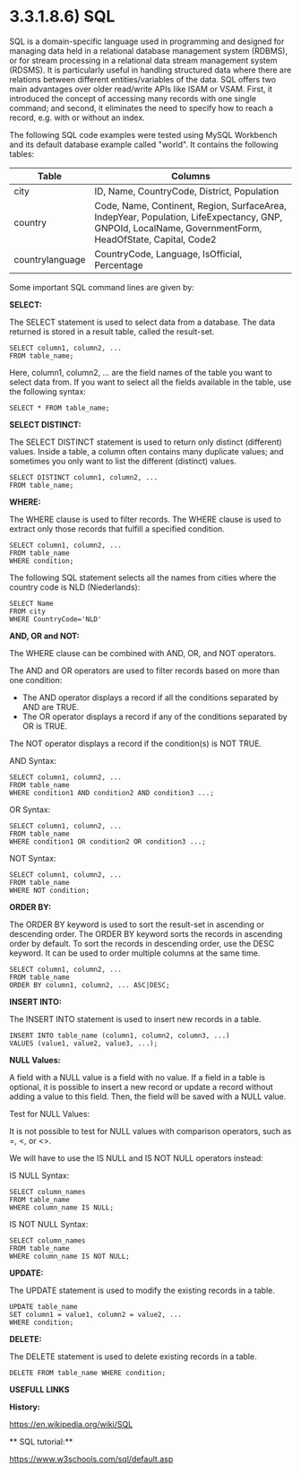 # 3.3.1.8.6) SQL

SQL is a domain-specific language used in programming and designed for managing data held in a relational database management system (RDBMS), or for stream processing in a relational data stream management system (RDSMS). It is particularly useful in handling structured data where there are relations between different entities/variables of the data. SQL offers two main advantages over older read/write APIs like ISAM or VSAM. First, it introduced the concept of accessing many records with one single command; and second, it eliminates the need to specify how to reach a record, e.g. with or without an index.

The following SQL code examples were tested using MySQL Workbench and its default database example called "world". It contains the following tables:

| **Table** | **Columns** |
| --- | --- |
| city | ID, Name, CountryCode, District, Population |
| country | Code, Name, Continent, Region, SurfaceArea, IndepYear, Population, LifeExpectancy, GNP, GNPOId, LocalName, GovernmentForm, HeadOfState, Capital, Code2 |
| countrylanguage | CountryCode, Language, IsOfficial, Percentage |


Some important SQL command lines are given by:

**SELECT:**

The SELECT statement is used to select data from a database. The data returned is stored in a result table, called the result-set.
```
SELECT column1, column2, ...
FROM table_name;
```

Here, column1, column2, ... are the field names of the table you want to select data from. If you want to select all the fields available in the table, use the following syntax:
```
SELECT * FROM table_name;
```

**SELECT DISTINCT:**

The SELECT DISTINCT statement is used to return only distinct (different) values. Inside a table, a column often contains many duplicate values; and sometimes you only want to list the different (distinct) values.
```
SELECT DISTINCT column1, column2, ...
FROM table_name;
```

**WHERE:**

The WHERE clause is used to filter records. The WHERE clause is used to extract only those records that fulfill a specified condition.
```
SELECT column1, column2, ...
FROM table_name
WHERE condition;
```

The following SQL statement selects all the names from cities where the country code is NLD (Niederlands):
```
SELECT Name
FROM city
WHERE CountryCode='NLD'
```

**AND, OR and NOT:**

The WHERE clause can be combined with AND, OR, and NOT operators.

The AND and OR operators are used to filter records based on more than one condition:

* The AND operator displays a record if all the conditions separated by AND are TRUE.
* The OR operator displays a record if any of the conditions separated by OR is TRUE.

The NOT operator displays a record if the condition(s) is NOT TRUE.

AND Syntax:
```
SELECT column1, column2, ...
FROM table_name
WHERE condition1 AND condition2 AND condition3 ...;
```

OR Syntax:
```
SELECT column1, column2, ...
FROM table_name
WHERE condition1 OR condition2 OR condition3 ...;
```

NOT Syntax:
```
SELECT column1, column2, ...
FROM table_name
WHERE NOT condition;
```

**ORDER BY:**

The ORDER BY keyword is used to sort the result-set in ascending or descending order. The ORDER BY keyword sorts the records in ascending order by default. To sort the records in descending order, use the DESC keyword. It can be used to order multiple columns at the same time.
```
SELECT column1, column2, ...
FROM table_name
ORDER BY column1, column2, ... ASC|DESC;
```

**INSERT INTO:**

The INSERT INTO statement is used to insert new records in a table.
```
INSERT INTO table_name (column1, column2, column3, ...)
VALUES (value1, value2, value3, ...);
```

**NULL Values:**

A field with a NULL value is a field with no value. If a field in a table is optional, it is possible to insert a new record or update a record without adding a value to this field. Then, the field will be saved with a NULL value.

Test for NULL Values:

It is not possible to test for NULL values with comparison operators, such as =, <, or <>.

We will have to use the IS NULL and IS NOT NULL operators instead:

IS NULL Syntax:
```
SELECT column_names
FROM table_name
WHERE column_name IS NULL;
```

IS NOT NULL Syntax:
```
SELECT column_names
FROM table_name
WHERE column_name IS NOT NULL;
```

**UPDATE:**

The UPDATE statement is used to modify the existing records in a table.
```
UPDATE table_name
SET column1 = value1, column2 = value2, ...
WHERE condition;
```

**DELETE:**

The DELETE statement is used to delete existing records in a table.
```
DELETE FROM table_name WHERE condition;
```



**USEFULL LINKS**

**History:**

https://en.wikipedia.org/wiki/SQL


** SQL tutorial:**

https://www.w3schools.com/sql/default.asp